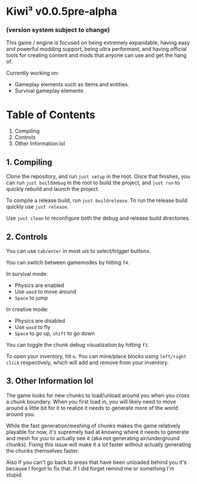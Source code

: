 # Kiwi³ v0.0.5pre-alpha 
### (version system subject to change)

This game / engine is focused on being extremely expandable, having easy and powerful modding support, being ultra performant, and having official tools for creating content and mods that anyone can use and get the hang of.

Currently working on:
- Gameplay elements such as items and entities.
- Survival gameplay elements

# Table of Contents
1. Compiling
2. Controls
3. Other Information lol

## 1. Compiling

Clone the repository, and run ``just setup`` in the root. Once that finishes, you can run ``just builddebug`` in the root to build the project, and ``just run`` to quickly rebuild and launch the project.

To compile a release build, run ``just buildrelease``. To run the release build quickly use ``just release``.

Use ``just clean`` to reconfigure both the debug and release build directories.

## 2. Controls

You can use ``tab/enter`` in most uis to select/trigger buttons.

You can switch between gamemodes by hitting ``f4``.

In survival mode:
* Physics are enabled
* Use ``wasd`` to move around
* ``Space`` to jump

In creative mode:
* Physics are disabled
* Use ``wasd`` to fly
* ``Space`` to go up, ``shift`` to go down

You can toggle the chunk debug visualization by hitting ``f3``.

To open your inventory, hit ``e``.
You can mine/place blocks using ``left/right click`` respectively, which will add and remove from your inventory.

## 3. Other Information lol

The game looks for new chunks to load/unload around you when you cross a chunk boundary. When you first load in, you will likely need to move around a little bit for it to realize it needs to generate more of the world around you. 

While the fast generation/meshing of chunks makes the game relatively playable for now, it's supremely bad at knowing where it needs to generate and mesh for you to actually see it (aka not generating air/underground chunks). Fixing this issue will make it a lot faster without actually generating the chunks themselves faster.

Also if you can't go back to areas that have been unloaded behind you it's because I forgot to fix that. If I did forget remind me or something I'm stupid.

